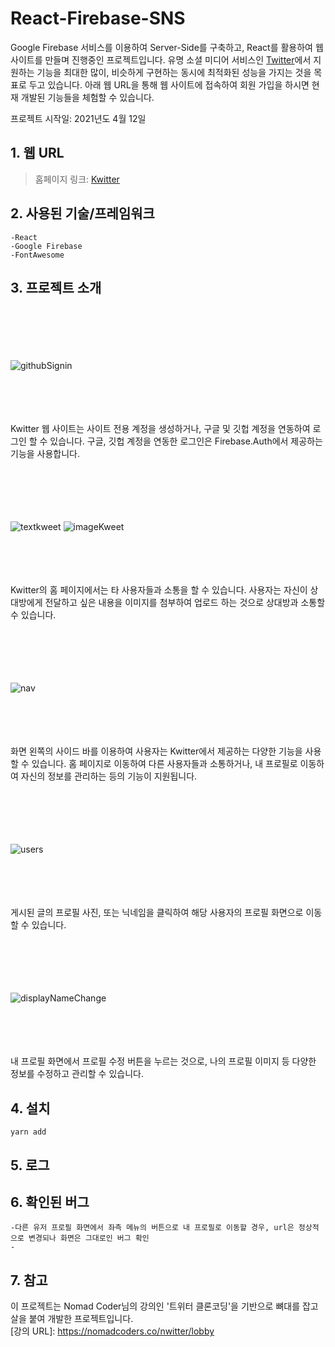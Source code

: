 # React-Firebase-SNS

Google Firebase 서비스를 이용하여 Server-Side를 구축하고, React를 활용하여 웹 사이트를 만들며 진행중인 프로젝트입니다. 유명 소셜 미디어 서비스인 [Twitter](https://twitter.com/?lang=ko)에서 지원하는 기능을 최대한 많이, 비슷하게 구현하는 동시에 최적화된 성능을 가지는 것을 목표로 두고 있습니다. 아래 웹 URL을 통해 웹 사이트에 접속하여 회원 가입을 하시면 현재 개발된 기능들을 체험할 수 있습니다.

프로젝트 시작일: 2021년도 4월 12일

## 1. 웹 URL

> 홈페이지 링크: [Kwitter](https://sudo-terry.github.io/Deploy-Kwitter/)

## 2. 사용된 기술/프레임워크

    -React
    -Google Firebase
    -FontAwesome

## 3. 프로젝트 소개

</br></br></br></br></br>
![githubSignin](https://user-images.githubusercontent.com/76080411/122159499-68530c00-cea9-11eb-841c-db8e8cc5a5d1.gif)
</br></br></br></br></br>

Kwitter 웹 사이트는 사이트 전용 계정을 생성하거나, 구글 및 깃헙 계정을 연동하여 로그인 할 수 있습니다.
구글, 깃헙 계정을 연동한 로그인은 Firebase.Auth에서 제공하는 기능을 사용합니다.


</br></br></br></br></br>
![textkweet](https://user-images.githubusercontent.com/76080411/122159997-2a0a1c80-ceaa-11eb-9aec-97125622d7da.gif)
![imageKweet](https://user-images.githubusercontent.com/76080411/122160007-2d050d00-ceaa-11eb-9399-f63ddc42314b.gif)
</br></br></br></br></br>

Kwitter의 홈 페이지에서는 타 사용자들과 소통을 할 수 있습니다.
사용자는 자신이 상대방에게 전달하고 싶은 내용을 이미지를 첨부하여 업로드 하는 것으로 상대방과 소통할 수 있습니다. 


</br></br></br></br></br>
![nav](https://user-images.githubusercontent.com/76080411/122160283-a43aa100-ceaa-11eb-8a04-f84c7d152214.gif)
</br></br></br></br></br>

화면 왼쪽의 사이드 바를 이용하여 사용자는 Kwitter에서 제공하는 다양한 기능을 사용할 수 있습니다.
홈 페이지로 이동하여 다른 사용자들과 소통하거나, 내 프로필로 이동하여 자신의 정보를 관리하는 등의 기능이 지원됩니다.

</br></br></br></br></br>
![users](https://user-images.githubusercontent.com/76080411/122160536-13b09080-ceab-11eb-9b86-84d959f86cac.gif)
</br></br></br></br></br>

게시된 글의 프로필 사진, 또는 닉네임을 클릭하여 해당 사용자의 프로필 화면으로 이동할 수 있습니다.

</br></br></br></br></br>
![displayNameChange](https://user-images.githubusercontent.com/76080411/122160648-4490c580-ceab-11eb-9823-37da53369fb1.gif)
</br></br></br></br></br>

내 프로필 화면에서 프로필 수정 버튼을 누르는 것으로, 나의 프로필 이미지 등 다양한 정보를 수정하고 관리할 수 있습니다.

## 4. 설치

    yarn add
    
## 5. 로그

## 6. 확인된 버그

    -다른 유저 프로필 화면에서 좌측 메뉴의 버튼으로 내 프로필로 이동할 경우, url은 정상적으로 변경되나 화면은 그대로인 버그 확인
    -
    
## 7. 참고
이 프로젝트는 Nomad Coder님의 강의인 '트위터 클론코딩'을 기반으로 뼈대를 잡고 살을 붙여 개발한 프로젝트입니다.<br/>
[강의 URL]: https://nomadcoders.co/nwitter/lobby
